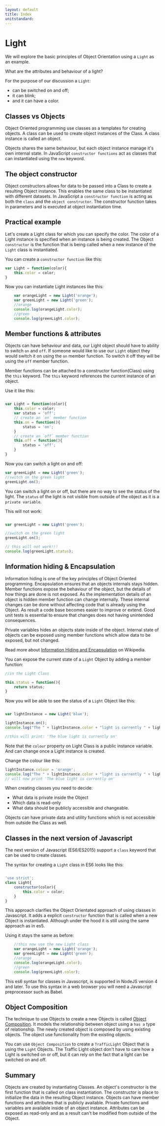 ```yaml
---
layout: default
title: Index
unitstandard:
---
```


# Light

We will explore the basic principles of Object Orientation using a `Light` as an example.

What are the attributes and behaviour of a light?

For the purpose of our discussion a `Light`:

* can be switched on and off;
* it can blink;
* and it can have a color.

## Classes vs Objects

Object Oriented programming use classes as a templates for creating objects. A class can be used to create object instances of the Class. A class instance is called an object.

Objects shares the same behaviour, but each object instance manage it's own internal state. In JavaScript `constructor functions` act as classes that can instantiated using the `new` keyword.

## The object constructor

Object constructors allows for data to be passed into a Class to create a resulting Object instance. This enables the same class to be instantiated with different datasets. In JavaScript a `constructor function` is acting as both the `class` and the `object constructor`. The constructor function takes in parameters and is executed at object instantiation time.

## Practical example

Let's create a Light class for which you can specify the color. The color of a Light instance is specified when an instance is being created. The Object `constructor` is the function that is being called when a new instance of the `Light` class is instantiated.

You can create a `constructor function` like this:

```javascript
var Light = function(color){
    this.color = color;
}
```
Now you can instantiate Light instances like this:

```javascript
    var orangeLight = new Light('orange');
    var greenLight = new Light('green');
    //orange
    console.log(orangeLight.color);
    //green
    console.log(greenLight.color);
```

## Member functions & attributes

Objects can have behaviour and data, our Light object should have to ability to switch  `on` and `off`. If someone would like to use our `Light` object they would switch it on using the `on` member function. To switch it off they will be using the `off` member function.

Member functions can be attached to a constructor function(Class) using the `this` keyword. The `this` keyword references the current instance of an object.

Use it like this:

```javascript

var Light = function(color){
    this.color = color;
    var status = 'off';
    // create an `on` member function
    this.on = function(){
        status = 'on';
    }
    // create an `off` member function
    this.off = function(){
        status = 'off';
    }
}
```

Now you can switch a light on and off:

```javascript
var greenLight = new Light('green');
//switch on the green light
greenLight.on();
```

You can switch a light on or off, but there are no way to see the status of the light. The `status` of the light is not visible from outside of the object as it is a `private variable`.

This will not work:

```javascript

var greenLight = new Light('green');

//switch on the green light
greenLight.on();

// this will not work!!!
console.log(greenLight.status);
```

## Information hiding & Encapsulation

Information hiding is one of the key principles of Object Oriented programming. Encapsulation ensures that an objects internals stays hidden. Member functions expose the behaviour of the object, but the details of how things are done is not exposed. As the implementation details of an object is hidden member function can change internally. These internal changes can be done  without affecting code that is already using the Object. As result a code base becomes easier to improve or extend. Good unit tests is essential to ensure that changes does not having unintended consequences.

Private variables hides an objects state inside of the object. Internal state of objects can be exposed using member functions which allow data to be exposed, but not changed.

Read more about [Information Hiding and Encapsulation](https://en.wikipedia.org/wiki/Information_hiding) on Wikipedia.

You can expose the current state of a `Light` Object by adding a member function:

```javascript
//in the Light Class

this.status = function(){
    return status;
}
```

Now you will be able to see the status of a `Light` Object like this:

```javascript

var lightInstance = new Light('blue');

lightInstance.on();
console.log("The " + lightInstance.color + "light is currently " + lightInstance.status());

//this will print: 'The blue light is currently on'
```

Note that the `colour` property on Light Class is a public instance variable. And can change once a Light instance is created.

Change the colour like this:

```javascript
lightInstance.colour = 'orange';
console.log("The " + lightInstance.color + "light is currently " + lightInstance.status());
// will now print 'The blue light is currently on'
```

When creating classes you need to decide:
  * What data is private inside the Object
  * Which data is read-only
  * What data should be publicly accessible and changeable.

Objects can have private data and utility functions which is not accessible from outside the Class as well.

## Classes in the next version of Javascript

The next version of Javascript (ES6/ES2015) support a `class` keyword that can be used to create classes.

The syntax for creating a `Light` class in ES6 looks like this:

```javascript

'use strict';
class Light{
    constructor(color){
        this.color = color;
    }
}
```

This approach clarifies the Object Orientated approach of using classes in Javascript. It adds a explicit `constructor` function that is called when a new Object is instantiated. Although under the hood it is still using the same approach as in es5.

Using it stays the same as before:

```javascript
    //this now use the new Light class
    var orangeLight = new Light('orange');
    var greenLight = new Light('green');
    //orange
    console.log(orangeLight.color);
    //green
    console.log(greenLight.color);
```

This es6 syntax for classes in Javascript, is supported in NodeJS version 4 and later. To use this syntax in a web browser you will need a Javascript preprocessor such as Babel.

## Object Composition

The technique to use Objects to create a new Objects is called [Object Composition](https://en.wikipedia.org/wiki/Object_composition). It models the relationship between object using a `has a` type of relationship. The newly created object is composed by using existing objects. The object use functionality from the existing objects.

You can use `Object Composition` to create a `TrafficLight` Object that is using the `Light` Objects. The Traffic Light object don't have to care how a Light is switched on or off, but it can rely on the fact that a light can be switched on and off.

## Summary

Objects are created by instantiating Classes. An object's constructor is the first function that is called on class instantiation. The constructor is place to initialize the data in the resulting Object instance. Objects can have member functions and attributes that is publicly available. Private functions and variables are available inside of an object instance. Attributes can be exposed as read-only and as a result can't be modified from outside of the Object.
